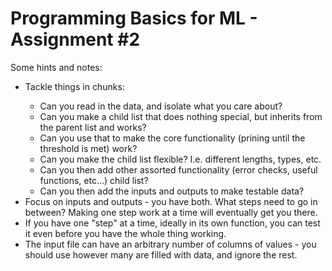 # Programming Basics for ML - Assignment #2

Some hints and notes:
<ul>
<li> Tackle things in chunks: </li>
    <ul>
    <li> Can you read in the data, and isolate what you care about? </li>
    <li> Can you make a child list that does nothing special, but inherits from the parent list and works? </li>
    <li> Can you use that to make the core functionality (prining until the threshold is met) work? </li>
    <li> Can you make the child list flexible? I.e. different lengths, types, etc. </li>
    <li> Can you then add other assorted functionality (error checks, useful functions, etc...) child list? </li>
    <li> Can you then add the inputs and outputs to make testable data? </li>
    </ul>
<li> Focus on inputs and outputs - you have both. What steps need to go in between? Making one step work at a time will eventually get you there. </li>
<li> If you have one "step" at a time, ideally in its own function, you can test it even before you have the whole thing working. </li>
<li> The input file can have an arbitrary number of columns of values - you should use however many are filled with data, and ignore the rest. </li>
</ul>
